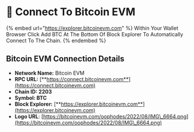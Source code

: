 # 🔌 Connect To Bitcoin EVM

{% embed url="https://explorer.bitcoinevm.com" %}
Within Your Wallet Browser Click Add BTC At The Bottom Of Block Explorer To Automatically Connect To The Chain.
{% endembed %}

## Bitcoin EVM Connection Details <a href="#nova-network-public-ledger" id="nova-network-public-ledger"></a>

* **Network Name:** Bitcoin EVM
* **RPC URL:** [**https://connect.bitcoinevm.com**](https://connect.bitcoinevm.com)​
* **Chain ID: 2203**
* **Symbol: BTC**
* **Block Explorer:** [**https://explorer.bitcoinevm.com**](https://explorer.bitcoinevm.com)
* **Logo URL**: [https://bitcoinevm.com/oophodes/2022/08/IMG\_6664.png](https://bitcoinevm.com/oophodes/2022/08/IMG\_6664.png)
